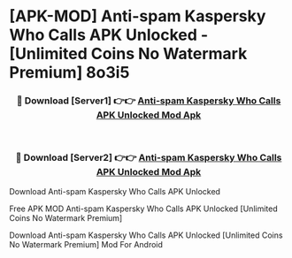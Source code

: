 # [APK-MOD] Anti-spam  Kaspersky Who Calls APK Unlocked - [Unlimited Coins No Watermark Premium] 8o3i5



<div align="center">
<h3>🔴 Download [Server1] 👉👉 <a href="https://momento.my/?title=Anti-spam__Kaspersky_Who_Calls_APK_Unlocked">Anti-spam  Kaspersky Who Calls APK Unlocked Mod Apk</a></h3><br>

<h3>🔴 Download [Server2] 👉👉 <a href="https://momento.my/?title=Anti-spam__Kaspersky_Who_Calls_APK_Unlocked">Anti-spam  Kaspersky Who Calls APK Unlocked Mod Apk</a></h3>
</div>



Download Anti-spam  Kaspersky Who Calls APK Unlocked 

Free APK MOD Anti-spam  Kaspersky Who Calls APK Unlocked [Unlimited Coins No Watermark Premium]

Download Anti-spam  Kaspersky Who Calls APK Unlocked [Unlimited Coins No Watermark Premium] Mod For Android
